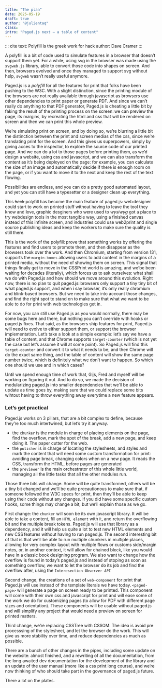 ```yaml
---
title: "The plan"
date: 2025-05-19
draft: true
author: "@julientaq"
class:
intro: "Paged.js next — a table of content"
---
```


::: cite
text: Polyfill is the greek work for hack
author: Dave Cramer
:::

A polyfill is a bit of code used to simulate features in a browser that doesn’t support them yet. For a while, using svg in the browser was made using the `svgweb.js` library, able to convert those code into shapes on screen. And then, browsers evolved and once they managed to support svg without help, `svgweb` wasn’t really useful anymore. 

Paged.js is a *polyfill* for all the features for print that folks have been pushing to the W3C. With a slight distinction, since the printing module of the browsers are not really available through javascript as browsers use other dependencies to print paper or generate PDF. And since we can’t really do anything to that PDF generator, Paged.js is cheating a little bit by faking the result of the printing process on the screen: we can preview the page, its margins, by recreating the html and css that will be rendered on screen and then we can print this whole preview.

We’re simulating print on screen, and by doing so, we’re blurring a little bit the distinction between the print and screen medias of the css, since we’re translating print for the screen. And this gives us superpowers, simply by giving acces to the inspector, to explore the source code of our printed page. And we can do a lot to those pages before printing them, as we’d design a website, using css and javascript, and we can also transform the content as it’s being deployed on the page: for example, you can calculate the size of an image and automatically decide if there is enough room on the page, or if you want to move it to the next and keep the  rest of the text flowing.

Possibilities are endless, and you can do a pretty good automated layout, and yet you can still have a typesetter or a designer clean up everything.

This ~~hack~~ polyfill has become the main feature of paged.js: web designer could start to work on printed stuff without having to leave the tool they know and love, graphic desginers who were used to *wysiwyg* got a place to try webdesign tools in the most tangible way, using a finished canvas instead of this infinite screen, and industries could use web2print and single source publishing ideas and keep the workers to make sure the quality is still there.

This is the work of the polyfill: prove that something works by offering the features and find users to promote them, and then disappear as the browsers took over the work. And then Chromium, starting from version 131, supports the `margin-boxes` allowing users to add content in the margins of a printed media, without the need of showing them on screen. This signal that things finally get to move in the CSSPrint world is amazing, and we’be been waiting for decades (literally), which forces us to ask ourselves: what shall we do with Paged.js and how should we move around this evolution. Right now, there is no plan to quit paged.js: browsers only support a tiny tiny bit of what paged.js support, and when i say browser, it’s only really chromium and blink-based browsers. But we need to take into account those changes, and find the right spot to stand on to make sure that what we want to be able to do for print with web technologies get in.

For now, you can still use Paged.js as you would normally, there may be some bugs here and there, but nothing you can’t override with hooks or paged.js fixes. That said, as the browsers ship features for print, Paged.js will need to evolve to either support them, or support the browser implementation. Let’s take a look at a simple example: let’s say we have a table of content, and that Chrome supports `target-counter` (which is not yet the case but let’s assume it will at some point). So Paged.js will find this `target-counter` and convert it to what it needs to be, and then Chrome will do the exact same thing, and the table of content will show the same page number twice, which is definitely what we don’t want to happen. So which one should we use and in which cases?

Until we spend enough time of work that, Gijs, Fred and myself will be working on figuring it out. And to do so, we made the decision of modularizing paged.js into smaller dependencies that we’ll be able to update as time goes by, making sure that we could replace some bits wihtout having to throw everything away everytime a new feature appears.

### Let’s get practical

Paged.js works on 3 pillars, that are a bit complex to define, because they’re too much intertwined, but let’s try it anyway.

- the `chunker` is the module in charge of placing elements on the page, find the overflow, mark the spot of the break, add a new page, and keep doing it. The paper cutter for the web.
- the `polisher` is in charge of locating the stylesheets, and styles and mark the content that will need some custom transformation for print: avoiding page break, changing colors when on a new page. It reads the CSS, transform the HTML, before pages are generated
- the `previewer` is the main orchestrator of this whole little world, managing all the little tasks that all the other modules run.

Those three bits will change. Some will be quite transformed, others will be a tiny bit changed and we’ll be quite precautionous to make sure that, if someone followed the W3C specs for print, then they’ll be able to keep using their code without any changes. If you did have some specific custom hooks, some things may change a bit, but we’ll explain those as we go.

First change: the `chunker` will soon be its own javascript library. It will be able to take a content, fill an `HTML element` with it, and return the overflowing bit and the multiple break tokens. Paged.js will use that library as a dependency, and it will help us quite a lot to test new HTML elements and new CSS features without having to run paged.js. The second interesting bit of that is that we’ll be able to run multiple chunkers in multiple places, allowing for very complex layout with multiple flows or customs side/margin notes, or, in another context, it will allow for chained block, like you would have in a classic book designing program. We also want to change how the overflow is found in today’s paged.js and instead of stoping as soon as something overflow, we want to let the browser do its job and find the overflow after, using the `Interesection Observer API` 

Second change, the creations of a set of `web-component` for print that Paged.js will use instead of the template literals we have today. `<paged-page>` will generate a page on screen ready to be printed. This component will come with their own css and javascript for print and will ease some of the work we do for customizing pages (to allow for PDF with different page sizes and orientation). These components will be usable without paged.js and will simplify any project that would need a preview on screen for printed matters. 

Third change, we’re replacing CSSTree with CSSOM. The idea is avoid pre processsing of the stylesheet, and let the browser do the work. This will give us more stability over time, and reduce dependencies as much as possible.

There are a bunch of other changes in the pipes, including some update on the website: almost finished, and a rewriting of all the documentation, from the long awaited dev documentation for the development of the library and an update of the user manual (more like a css print long course), and we’re now thinking of who should take part in the governance of paged.js future.

There a lot on the plates.




